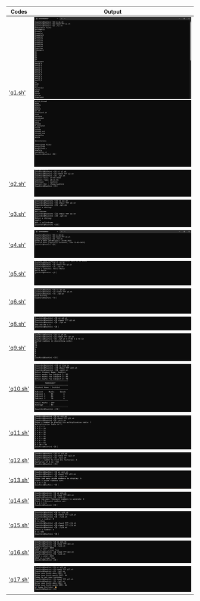 | Codes | Output |
|-------|--------|
|['q1.sh'](./Codes/q1.sh)| ![q1_1.png](./Output/q1_1.png) ![q1_2.png](./Output/q1_2.png)|
|['q2.sh'](./Codes/q2.sh)| ![q2.png](./Output/q2.png)|
|['q3.sh'](./Codes/q3.sh)| ![q3.png](./Output/q3.png)|
|['q4.sh'](./Codes/q4.sh)| ![q4.png](./Output/q4.png)|
|['q5.sh'](./Codes/q5.sh)| ![q5.png](./Output/q5.png)|
|['q6.sh'](./Codes/q6.sh)| ![q6.png](./Output/q6.png)|
|['q8.sh'](./Codes/q8.sh)| ![q8.png](./Output/q8.png)|
|['q9.sh'](./Codes/q9.sh)| ![q9.png](./Output/q9.png)|
|['q10.sh'](./Codes/q10.sh)| ![q10.png](./Output/q10.png)|
|['q11.sh'](./Codes/q11.sh)| ![q11.png](./Output/q11.png)|
|['q12.sh'](./Codes/q12.sh)| ![q12.png](./Output/q12.png)|
|['q13.sh'](./Codes/q13.sh)| ![q13.png](./Output/q13.png)|
|['q14.sh'](./Codes/q14.sh)| ![q14.png](./Output/q14.png)|
|['q15.sh'](./Codes/q15.sh)| ![q15.png](./Output/q15.png)|
|['q16.sh'](./Codes/q16.sh)| ![q16.png](./Output/q16.png)|
|['q17.sh'](./Codes/q17.sh)| ![q17.png](./Output/q17.png)|



